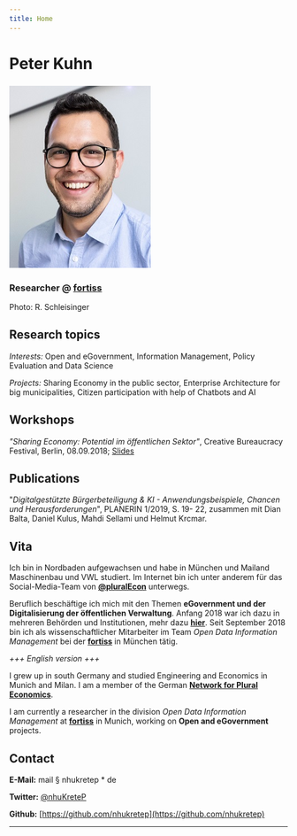 ```yaml
---
title: Home
---
```


# Peter Kuhn

### 

![profilpic](.\profilpic.jpg)

### Researcher @ [fortiss](https://fortiss.org)

Photo: R. Schleisinger

## Research topics

*Interests:* Open and eGovernment, Information Management, Policy Evaluation and Data Science

*Projects:* Sharing Economy in the public sector, Enterprise Architecture for big municipalities, Citizen participation with help of Chatbots and AI

## Workshops

*"Sharing Economy: Potential im öffentlichen Sektor"*, Creative Bureaucracy Festival, Berlin, 08.09.2018; [Slides](https://www.slideshare.net/PeterKuhn22/sharing-economy-potential-im-ffentlichen-sektor)

## Publications

"*Digitalgestützte Bürgerbeteiligung & KI - Anwendungsbeispiele, Chancen und Herausforderungen*", PLANERIN 1/2019, S. 19- 22, zusammen mit Dian Balta, Daniel Kulus, Mahdi Sellami und Helmut Krcmar.

## Vita

Ich bin in Nordbaden aufgewachsen und habe in München und Mailand Maschinenbau und VWL studiert. Im Internet bin ich unter anderem für das Social-Media-Team von **[@pluralEcon](https://twitter.com/PluralEcon)** unterwegs.

Beruflich beschäftige ich mich mit den Themen **eGovernment und der Digitalisierung der öffentlichen Verwaltung**. Anfang 2018 war ich dazu in mehreren Behörden und Institutionen, mehr dazu [**hier**](https://nhukretep.github.io/eGov-blog/). Seit September 2018 bin ich als wissenschaftlicher Mitarbeiter im Team *Open Data Information Management* bei der [**fortiss**](https://www.fortiss.org) in München tätig.

*+++ English version +++*

I grew up in south Germany and studied Engineering and Economics in Munich and Milan. I am a member of the German [**Network for Plural Economics**](https://www.exploring-economics.org/en/).

I am currently a researcher in the division *Open Data Information Management* at [**fortiss**](https://www.fortiss.org/en/home/) in Munich, working on **Open and eGovernment** projects.

## Contact

**E-Mail:** mail § nhukretep * de

**Twitter:** [@nhuKreteP](https://twitter.com/nhukretep)

**Github:** [https://github.com/nhukretep](https://github.com/nhukretep)

---